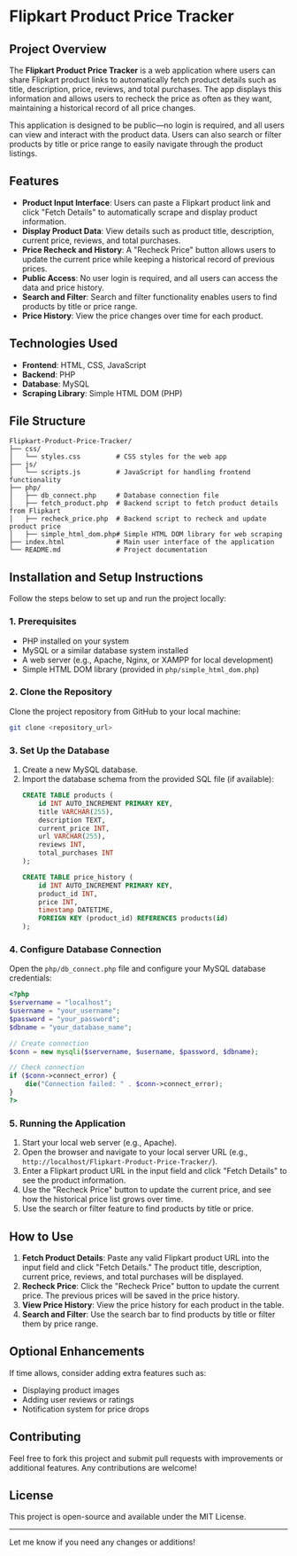 # **Flipkart Product Price Tracker**

## **Project Overview**
The **Flipkart Product Price Tracker** is a web application where users can share Flipkart product links to automatically fetch product details such as title, description, price, reviews, and total purchases. The app displays this information and allows users to recheck the price as often as they want, maintaining a historical record of all price changes.

This application is designed to be public—no login is required, and all users can view and interact with the product data. Users can also search or filter products by title or price range to easily navigate through the product listings.

## **Features**
- **Product Input Interface**: Users can paste a Flipkart product link and click "Fetch Details" to automatically scrape and display product information.
- **Display Product Data**: View details such as product title, description, current price, reviews, and total purchases.
- **Price Recheck and History**: A "Recheck Price" button allows users to update the current price while keeping a historical record of previous prices.
- **Public Access**: No user login is required, and all users can access the data and price history.
- **Search and Filter**: Search and filter functionality enables users to find products by title or price range.
- **Price History**: View the price changes over time for each product.

## **Technologies Used**
- **Frontend**: HTML, CSS, JavaScript
- **Backend**: PHP
- **Database**: MySQL
- **Scraping Library**: Simple HTML DOM (PHP)
  
## **File Structure**
```plaintext
Flipkart-Product-Price-Tracker/
├── css/
│   └── styles.css         # CSS styles for the web app
├── js/
│   └── scripts.js         # JavaScript for handling frontend functionality
├── php/
│   ├── db_connect.php     # Database connection file
│   ├── fetch_product.php  # Backend script to fetch product details from Flipkart
│   ├── recheck_price.php  # Backend script to recheck and update product price
│   ├── simple_html_dom.php# Simple HTML DOM library for web scraping
├── index.html             # Main user interface of the application
└── README.md              # Project documentation
```

## **Installation and Setup Instructions**
Follow the steps below to set up and run the project locally:

### **1. Prerequisites**
- PHP installed on your system
- MySQL or a similar database system installed
- A web server (e.g., Apache, Nginx, or XAMPP for local development)
- Simple HTML DOM library (provided in `php/simple_html_dom.php`)

### **2. Clone the Repository**
Clone the project repository from GitHub to your local machine:
```bash
git clone <repository_url>
```

### **3. Set Up the Database**
1. Create a new MySQL database.
2. Import the database schema from the provided SQL file (if available):
   ```sql
   CREATE TABLE products (
       id INT AUTO_INCREMENT PRIMARY KEY,
       title VARCHAR(255),
       description TEXT,
       current_price INT,
       url VARCHAR(255),
       reviews INT,
       total_purchases INT
   );

   CREATE TABLE price_history (
       id INT AUTO_INCREMENT PRIMARY KEY,
       product_id INT,
       price INT,
       timestamp DATETIME,
       FOREIGN KEY (product_id) REFERENCES products(id)
   );
   ```

### **4. Configure Database Connection**
Open the `php/db_connect.php` file and configure your MySQL database credentials:
```php
<?php
$servername = "localhost";
$username = "your_username";
$password = "your_password";
$dbname = "your_database_name";

// Create connection
$conn = new mysqli($servername, $username, $password, $dbname);

// Check connection
if ($conn->connect_error) {
    die("Connection failed: " . $conn->connect_error);
}
?>
```

### **5. Running the Application**
1. Start your local web server (e.g., Apache).
2. Open the browser and navigate to your local server URL (e.g., `http://localhost/Flipkart-Product-Price-Tracker/`).
3. Enter a Flipkart product URL in the input field and click "Fetch Details" to see the product information.
4. Use the "Recheck Price" button to update the current price, and see how the historical price list grows over time.
5. Use the search or filter feature to find products by title or price.

## **How to Use**
1. **Fetch Product Details**: Paste any valid Flipkart product URL into the input field and click "Fetch Details." The product title, description, current price, reviews, and total purchases will be displayed.
2. **Recheck Price**: Click the "Recheck Price" button to update the current price. The previous prices will be saved in the price history.
3. **View Price History**: View the price history for each product in the table.
4. **Search and Filter**: Use the search bar to find products by title or filter them by price range.

## **Optional Enhancements**
If time allows, consider adding extra features such as:
- Displaying product images
- Adding user reviews or ratings
- Notification system for price drops

## **Contributing**
Feel free to fork this project and submit pull requests with improvements or additional features. Any contributions are welcome!

## **License**
This project is open-source and available under the MIT License.

---

Let me know if you need any changes or additions!
